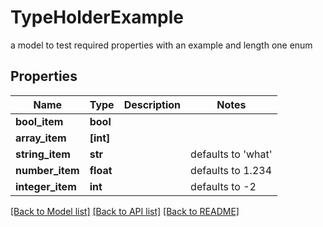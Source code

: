 # TypeHolderExample

a model to test required properties with an example and length one enum
## Properties
Name | Type | Description | Notes
------------ | ------------- | ------------- | -------------
**bool_item** | **bool** |  | 
**array_item** | **[int]** |  | 
**string_item** | **str** |  | defaults to 'what'
**number_item** | **float** |  | defaults to 1.234
**integer_item** | **int** |  | defaults to -2

[[Back to Model list]](../README.md#documentation-for-models) [[Back to API list]](../README.md#documentation-for-api-endpoints) [[Back to README]](../README.md)


